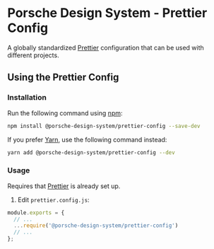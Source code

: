 # Porsche Design System - Prettier Config

A globally standardized [Prettier](https://prettier.io) configuration that can be used with different projects.

## Using the Prettier Config

### Installation

Run the following command using [npm](https://www.npmjs.com):

```bash
npm install @porsche-design-system/prettier-config --save-dev
```

If you prefer [Yarn](https://yarnpkg.com), use the following command instead:

```bash
yarn add @porsche-design-system/prettier-config --dev
```

### Usage
Requires that [Prettier](https://prettier.io) is already set up.

1.  Edit `prettier.config.js`:

```js
module.exports = {
  // ...
  ...require('@porsche-design-system/prettier-config')
  // ...
};
```
